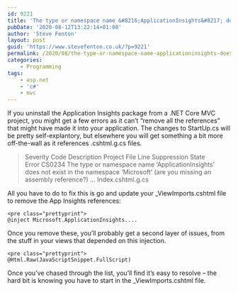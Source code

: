 ```yaml
---
id: 9221
title: 'The type or namespace name &#8216;ApplicationInsights&#8217; does not exist in the namespace &#8216;Microsoft&#8217;'
pubDate: '2020-08-12T13:22:14+01:00'
author: 'Steve Fenton'
layout: post
guid: 'https://www.stevefenton.co.uk/?p=9221'
permalink: /2020/08/the-type-or-namespace-name-applicationinsights-does-not-exist-in-the-namespace-microsoft/
categories:
    - Programming
tags:
    - asp.net
    - 'c#'
    - mvc
---
```


If you uninstall the Application Insights package from a .NET Core MVC project, you might get a few errors as it can’t “remove all the references” that might have made it into your application. The changes to StartUp.cs will be pretty self-explantory, but elsewhere you will get something a bit more off-the-wall as it references .cshtml.g.cs files.

> Severity Code Description Project File Line Suppression State  
> Error CS0234 The type or namespace name ‘ApplicationInsights’ does not exist in the namespace ‘Microsoft’ (are you missing an assembly reference?) … Index.cshtml.g.cs

All you have to do to fix this is go and update your \_ViewImports.cshtml file to remove the App Insights references:

```
<pre class="prettyprint">
@inject Microsoft.ApplicationInsights....
```

Once you remove these, you’ll probably get a second layer of issues, from the stuff in your views that depended on this injection.

```
<pre class="prettyprint">
@Html.Raw(JavaScriptSnippet.FullScript)
```

Once you’ve chased through the list, you’ll find it’s easy to resolve – the hard bit is knowing you have to start in the \_ViewImports.cshtml file.